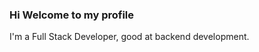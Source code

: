 ### Hi Welcome to my profile

<!--
profile here
-->
I'm a Full Stack Developer, good at backend development.
